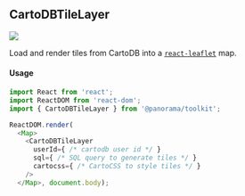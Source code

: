 ## CartoDBTileLayer

<img src='https://cdn0.iconfinder.com/data/icons/feather/96/circle-check-32.png'>

Load and render tiles from CartoDB into a [`react-leaflet`](https://github.com/PaulLeCam/react-leaflet) map.

#### Usage
```js
import React from 'react';
import ReactDOM from 'react-dom';
import { CartoDBTileLayer } from '@panorama/toolkit';

ReactDOM.render(
  <Map>
    <CartoDBTileLayer
      userId={ /* cartodb user id */ }
      sql={ /* SQL query to generate tiles */ }
      cartocss={ /* CartoCSS to style tiles */ }
    />
  </Map>, document.body);
```

